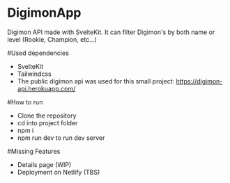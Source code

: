 # DigimonApp
Digimon API made with SvelteKit. It can filter Digimon's by both name or level (Rookie, Champion, etc...)

#Used dependencies
- SvelteKit
- Tailwindcss
- The public digimon api was used for this small project: https://digimon-api.herokuapp.com/

#How to run
- Clone the repository
- cd into project folder
- npm i
- npm run dev to run dev server

#Missing Features
- Details page (WIP)
- Deployment on Netlify (TBS)
